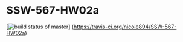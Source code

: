 # SSW-567-HW02a

[![build status of master](https://travis-ci.org/nicole894/SSW-567-HW02a.svg?branch=main)]
(https://travis-ci.org/nicole894/SSW-567-HW02a)
